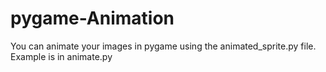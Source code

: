 # pygame-Animation
You can animate your images in pygame using the animated_sprite.py file. Example is in animate.py
